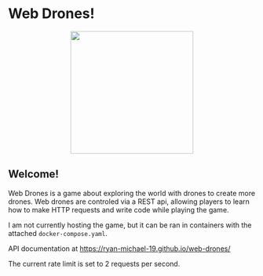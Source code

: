 # Web Drones!

<p align="center"><img src="https://github.com/user-attachments/assets/46ddb4ce-667f-4673-a869-3014de5a15e4" width="250"/></p>

## Welcome!

Web Drones is a game about exploring the world with drones to create more drones. Web drones are controled via a REST api, allowing players to learn how to make HTTP requests and write code while playing the game.

I am not currently hosting the game, but it can be ran in containers with the attached `docker-compose.yaml`.

API documentation at https://ryan-michael-19.github.io/web-drones/

The current rate limit is set to 2 requests per second.
